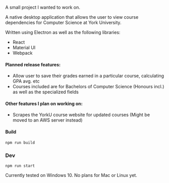 A small project I wanted to work on.

A native desktop application that allows the user to view course dependencies for Computer Science at York University.

Written using Electron as well as the following libraries:
- React
- Material UI
- Webpack

#### Planned release features:
- Allow user to save their grades earned in a particular course, calculating GPA avg. etc
- Courses included are for Bachelors of Computer Science (Honours incl.) as well as the specialized fields

#### Other features I plan on working on:
- Scrapes the YorkU course website for updated courses (Might be moved to an AWS server instead)

#### Build

~~~~
npm run build
~~~~

### Dev

~~~~
npm run start
~~~~

Currently tested on Windows 10. No plans for Mac or Linux yet.
